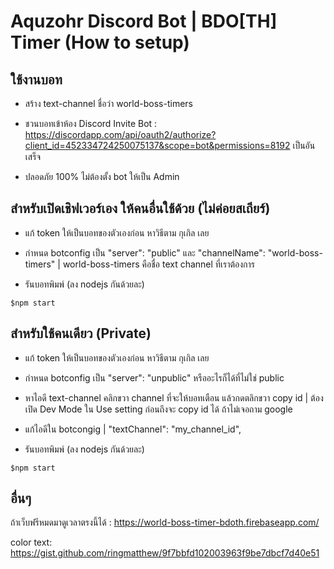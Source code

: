 # Aquzohr Discord Bot | BDO[TH] Timer (How to setup) 

## ใช้งานบอท

* สร้าง text-channel ชื่อว่า world-boss-timers

* ชวนบอทเข้าห้อง Discord 
Invite Bot : https://discordapp.com/api/oauth2/authorize?client_id=452334724250075137&scope=bot&permissions=8192 เป็นอันเสร็จ

* ปลอดภัย 100% ไม่ต้องตั้ง bot ให้เป็น Admin


## สำหรับเปิดเชิฟเวอร์เอง ให้คนอื่นใช้ด้วย (ไม่ค่อยสเถียร์)

* แก้ token ให้เป็นบอทของตัวเองก่อน หาวิธีตาม กุเกิล เลย

* กำหนด botconfig เป็น "server": "public" และ "channelName": "world-boss-timers" | world-boss-timers คือชื่อ text channel ที่เราต้องการ

* รันบอทพิมพ์ (ลง nodejs กันด้วยละ)
```
$npm start
```


## สำหรับใช้คนเดียว (Private)

* แก้ token ให้เป็นบอทของตัวเองก่อน หาวิธีตาม กุเกิล เลย

* กำหนด botconfig เป็น "server": "unpublic" หรืออะไรก็ได้ที่ไม่ใช่ public

* หาไอดี text-channel คลิกขวา channel ที่จะให้บอทเตือน แล้วกดตลิกขวา copy id | ต้องเปิด Dev Mode ใน Use setting ก่อนถึงจะ copy id ได้ ถ้าไม่เจอถาม google

* แก้ไอดีใน botcongig | "textChannel": "my_channel_id",

* รันบอทพิมพ์ (ลง nodejs กันด้วยละ)
```
$npm start
```

## อื่นๆ

ถ้าเว็บฟรีหมดมาดูเวลาตรงนี้ได้ : https://world-boss-timer-bdoth.firebaseapp.com/

color text: https://gist.github.com/ringmatthew/9f7bbfd102003963f9be7dbcf7d40e51
